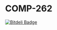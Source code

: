 COMP-262
========


[![Bitdeli Badge](https://d2weczhvl823v0.cloudfront.net/Semyonic/comp-262/trend.png)](https://bitdeli.com/free "Bitdeli Badge")


